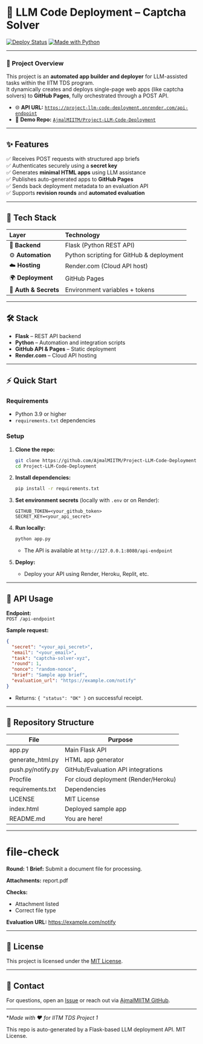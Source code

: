 # 🚀 LLM Code Deployment – Captcha Solver

[![Deploy Status](https://img.shields.io/badge/Deploy-Live%20on%20Render-success?style=for-the-badge&logo=render)](https://project-llm-code-deployment.onrender.com/api-endpoint)
[![Made with Python](https://img.shields.io/badge/Made%20with-Python%203.9+-blue?style=for-the-badge&logo=python)](#)

---

### 🧠 Project Overview

This project is an **automated app builder and deployer** for LLM-assisted tasks within the IITM TDS program.  
It dynamically creates and deploys single-page web apps (like captcha solvers) to **GitHub Pages**, fully orchestrated through a POST API.

- 🌐 **API URL:** [`https://project-llm-code-deployment.onrender.com/api-endpoint`](https://project-llm-code-deployment.onrender.com/api-endpoint)  
- 💾 **Demo Repo:** [`AjmalMIITM/Project-LLM-Code-Deployment`](https://github.com/AjmalMIITM/Project-LLM-Code-Deployment)

---

## ✨ Features

✅ Receives POST requests with structured app briefs  
✅ Authenticates securely using a **secret key**  
✅ Generates **minimal HTML apps** using LLM assistance  
✅ Publishes auto-generated apps to **GitHub Pages**  
✅ Sends back deployment metadata to an evaluation API  
✅ Supports **revision rounds** and **automated evaluation**

---

## 🧰 Tech Stack

| Layer | Technology |
|:------|:------------|
| 🧩 **Backend** | Flask (Python REST API) |
| ⚙️ **Automation** | Python scripting for GitHub & deployment |
| ☁️ **Hosting** | Render.com (Cloud API host) |
| 🌍 **Deployment** | GitHub Pages |
| 🔐 **Auth & Secrets** | Environment variables + tokens |

---
## 🛠️ Stack

- **Flask** – REST API backend
- **Python** – Automation and integration scripts
- **GitHub API & Pages** – Static deployment
- **Render.com** – Cloud API hosting

---

## ⚡ Quick Start

### Requirements

- Python 3.9 or higher
- `requirements.txt` dependencies

### Setup

1. **Clone the repo:**
   ```bash
   git clone https://github.com/AjmalMIITM/Project-LLM-Code-Deployment.git
   cd Project-LLM-Code-Deployment
   ```

2. **Install dependencies:**
   ```bash
   pip install -r requirements.txt
   ```

3. **Set environment secrets** (locally with `.env` or on Render):
   ```
   GITHUB_TOKEN=<your_github_token>
   SECRET_KEY=<your_api_secret>
   ```

4. **Run locally:**
   ```bash
   python app.py
   ```
   - The API is available at `http://127.0.0.1:8080/api-endpoint`

5. **Deploy:**
   - Deploy your API using Render, Heroku, Replit, etc.

---

## 🧪 API Usage

**Endpoint:**  
`POST /api-endpoint`

**Sample request:**
```json
{
  "secret": "<your_api_secret>",
  "email": "<your_email>",
  "task": "captcha-solver-xyz",
  "round": 1,
  "nonce": "random-nonce",
  "brief": "Sample app brief",
  "evaluation_url": "https://example.com/notify"
}
```

- Returns: `{ "status": "OK" }` on successful receipt.

---

## 📂 Repository Structure

| File                 | Purpose                              |
|----------------------|--------------------------------------|
| app.py               | Main Flask API                       |
| generate_html.py     | HTML app generator                   |
| push.py/notify.py    | GitHub/Evaluation API integrations   |
| Procfile             | For cloud deployment (Render/Heroku) |
| requirements.txt     | Dependencies                         |
| LICENSE              | MIT License                          |
| index.html           | Deployed sample app                  |
| README.md            | You are here!                        |

---

# file-check

**Round:** 1
**Brief:** Submit a document file for processing.

**Attachments:** report.pdf

**Checks:** 
- Attachment listed
- Correct file type

**Evaluation URL:** https://example.com/notify

---
## 📝 License

This project is licensed under the [MIT License](LICENSE).

---

## 🤝 Contact

For questions, open an [Issue](https://github.com/AjmalMIITM/Project-LLM-Code-Deployment/issues) or reach out via [AjmalMIITM GitHub](https://github.com/AjmalMIITM).

---

**Made with ❤️ for IITM TDS Project 1*

This repo is auto-generated by a Flask-based LLM deployment API. MIT License.
